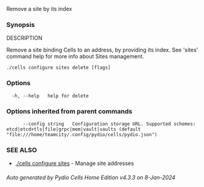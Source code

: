 Remove a site by its index

### Synopsis


DESCRIPTION

  Remove a site binding Cells to an address, by providing its index.
  See 'sites' command help for more info about Sites management.


```
./cells configure sites delete [flags]
```

### Options

```
  -h, --help   help for delete
```

### Options inherited from parent commands

```
      --config string   Configuration storage URL. Supported schemes: etcd|etcd+tls|file|grpc|mem|vault|vaults (default "file:///home/teamcity/.config/pydio/cells/pydio.json")
```

### SEE ALSO

* [./cells configure sites](./cells-configure-sites)	 - Manage site addresses

###### Auto generated by Pydio Cells Home Edition v4.3.3 on 8-Jan-2024
